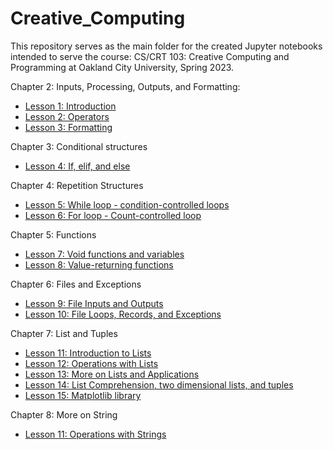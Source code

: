 # Creative_Computing

This repository serves as the main folder for the created Jupyter notebooks intended to serve the course: CS/CRT 103: Creative Computing and Programming at Oakland City University, Spring 2023.

Chapter 2: Inputs, Processing, Outputs, and Formatting:
  * [Lesson 1: Introduction](https://github.com/hewp84/Creative_Computing/blob/main/Lesson_1.ipynb)
  * [Lesson 2: Operators](https://github.com/hewp84/Creative_Computing/blob/main/Lesson_2.ipynb)
  * [Lesson 3: Formatting](https://github.com/hewp84/Creative_Computing/blob/main/Lesson_3.ipynb)

Chapter 3: Conditional structures
  * [Lesson 4: If, elif, and else](https://github.com/hewp84/Creative_Computing/blob/main/Lesson_4.ipynb)

Chapter 4: Repetition Structures
  * [Lesson 5: While loop - condition-controlled loops](https://github.com/hewp84/Creative_Computing/blob/main/Lesson_5.ipynb)
  * [Lesson 6: For loop - Count-controlled loop](https://github.com/hewp84/Creative_Computing/blob/main/Lesson_6.ipynb)
 
 Chapter 5: Functions
  * [Lesson 7: Void functions and variables](https://github.com/hewp84/Creative_Computing/blob/main/Lesson_7.ipynb)
  * [Lesson 8: Value-returning functions](https://github.com/hewp84/Creative_Computing/blob/main/Lesson_8.ipynb)
  
  Chapter 6: Files and Exceptions
  * [Lesson 9: File Inputs and Outputs](https://github.com/hewp84/Creative_Computing/blob/main/Lesson_9.ipynb)
  * [Lesson 10: File Loops, Records, and Exceptions](https://github.com/hewp84/Creative_Computing/blob/main/Lesson_10.ipynb)
  
  Chapter 7: List and Tuples
  * [Lesson 11: Introduction to Lists](https://github.com/hewp84/Creative_Computing/blob/main/Lesson_11.ipynb)
  * [Lesson 12: Operations with Lists](https://github.com/hewp84/Creative_Computing/blob/main/Lesson_12.ipynb)
  * [Lesson 13: More on Lists and Applications](https://github.com/hewp84/Creative_Computing/blob/main/Lesson_13.ipynb)
  * [Lesson 14: List Comprehension, two dimensional lists, and tuples](https://github.com/hewp84/Creative_Computing/blob/main/Lesson_14.ipynb)
  * [Lesson 15: Matplotlib library](https://github.com/hewp84/Creative_Computing/blob/main/Lesson_15.ipynb)

  Chapter 8: More on String
  * [Lesson 11: Operations with Strings](https://github.com/hewp84/Creative_Computing/blob/main/Lesson_16.ipynb)
